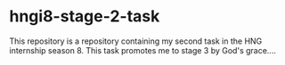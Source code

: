 # hngi8-stage-2-task
This repository is a repository containing my second task in the HNG internship season 8.
This task promotes me to stage 3 by God's grace....

